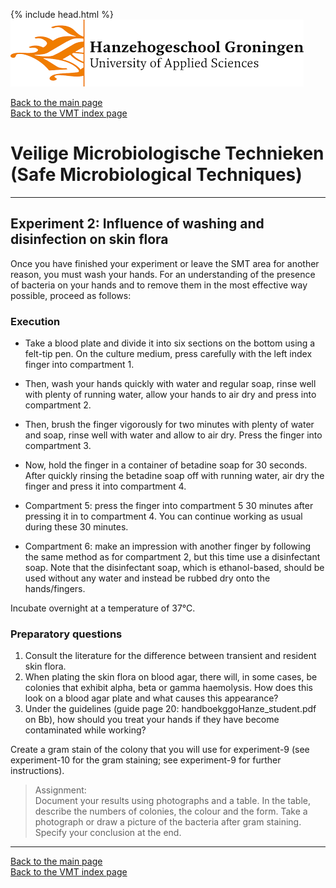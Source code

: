 {% include head.html %}
![Hanze](../hanze/hanze.png)

[Back to the main page](../index.md)  
[Back to the VMT index page](./00_vmt_index.md)  

# Veilige Microbiologische Technieken (Safe Microbiological Techniques)

---

## Experiment 2: Influence of washing and disinfection on skin flora

Once you have finished your experiment or leave the SMT area for another reason, you must wash your hands. For an understanding of the presence of bacteria on your hands and to remove them in the most effective way possible, proceed as follows:  

### Execution
-	Take a blood plate and divide it into six sections on the bottom using a felt-tip pen. On the culture medium, press carefully with the left index finger into compartment 1.  

-	Then, wash your hands quickly with water and regular soap, rinse well with plenty of running water, allow your hands to air dry and press into compartment 2.  

-	Then, brush the finger vigorously for two minutes with plenty of water and soap, rinse well with water and allow to air dry. Press the finger into compartment 3.  

-	Now, hold the finger in a container of betadine soap for 30 seconds. After quickly rinsing the betadine soap off with running water, air dry the finger and press it into compartment 4.  

-	Compartment 5: press the finger into compartment 5 30 minutes after pressing it in to compartment 4. You can continue working as usual during these 30 minutes.  

-	Compartment 6: make an impression with another finger by following the same method as for compartment 2, but this time use a disinfectant soap. Note that the disinfectant soap, which is ethanol-based, should be used without any water and instead be rubbed dry onto the hands/fingers.  

Incubate overnight at a temperature of 37°C.  

### Preparatory questions
1.	Consult the literature for the difference between transient and resident skin flora.  
2.	When plating the skin flora on blood agar, there will, in some cases, be colonies that exhibit alpha, beta or gamma haemolysis. How does this look on a blood agar plate and what causes this appearance?  
3.	Under the guidelines (guide page 20: handboekggoHanze_student.pdf on Bb), how should you treat your hands if they have become contaminated while working?  


Create a gram stain of the colony that you will use for experiment-9 (see experiment-10 for the gram staining; see experiment-9 for further instructions).  


>Assignment:  
Document your results using photographs and a table. In the table, describe the numbers of colonies, the colour and the form. Take a photograph or draw a picture of the bacteria after gram staining. Specify your conclusion at the end.  

---

[Back to the main page](../index.md)  
[Back to the VMT index page](./00_vmt_index.md)  


